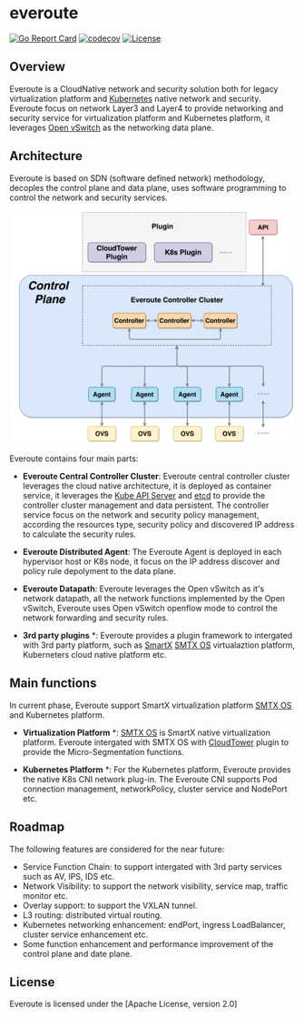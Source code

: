 # everoute

[![Go Report Card](https://goreportcard.com/badge/github.com/everoute/everoute)](https://goreportcard.com/report/github.com/everoute/everoute)
[![codecov](https://codecov.io/gh/everoute/everoute/branch/main/graph/badge.svg)](https://codecov.io/gh/everoute/everoute)
[![License](https://img.shields.io/badge/license-Apache%202.0-brightgreen.svg)](https://github.com/everoute/everoute/blob/main/LICENSE)

## Overview

Everoute is a CloudNative network and security solution both for legacy
virtualization platform and [Kubernetes](https://kubernetes.io/) native network
and security. Everoute focus on network Layer3 and Layer4 to provide networking
and security service for virtualization platform and Kubernetes platform, it
leverages [Open vSwitch](https://www.openvswitchd.org/) as the networking data
plane.

## Architecture

Everoute is based on SDN (software defined network) methodology, decoples
the control plane and data plane, uses software programming to control the
network and security services.

<p align='center'>
<img src="docs/assets/everoute_arch.svg.png" width="550" alt="Everoute Architecture">
</p>

Everoute contains four main parts:
* **Everoute Central Controller Cluster**: Everoute central controller cluster
leverages the cloud native architecture, it is deployed as container service,
it leverages the [Kube API Server](https://github.com/kubernetes/apiserver) and
[etcd](https://etcd.io/) to provide the controller cluster management and data
persistent. The controller service focus on the network and security policy
management, according the resources type, security policy and discovered IP
address to calculate the security rules.  

* **Everoute Distributed Agent**: The Everoute Agent is deployed in each
hypervisor host or K8s node, it focus on the IP address discover and policy
rule depolyment to the data plane.

* **Everoute Datapath**: Everoute leverages the Open vSwitch as it's network
datapath, all the network functions implemented by the Open vSwitch, Everoute
uses Open vSwitch openflow mode to control the network forwarding and security
rules.

* **3rd party plugins** *: Everoute provides a plugin framework to intergated
with 3rd party platform, such as [SmartX](https://www.smartx.com/)
[SMTX OS](https://www.smartx.com/smtx-os) virtualaztion platform, Kuberneters
cloud native platform etc.


## Main functions

In current phase, Everoute support SmartX virtualization platform [SMTX OS](https://www.smartx.com/smtx-os) and Kubernetes platform.

* **Virtualization Platform** *: [SMTX OS](https://www.smartx.com/smtx-os)
is SmartX native virtualization platform. Everoute intergated with SMTX OS
with [CloudTower](https://www.smartx.com/cloud-tower) plugin to provide the
Micro-Segmentation functions.

* **Kubernetes Platform** *: For the Kubernetes platform, Everoute provides
the native K8s CNI network plug-in. The Everoute CNI supports Pod connection
management, networkPolicy, cluster service and NodePort etc.

## Roadmap

The following features are considered for the near future:
* Service Function Chain: to support intergated with 3rd party services such
as AV, IPS, IDS etc.
* Network Visibility: to support the network visibility, service map, traffic
monitor etc.
* Overlay support: to support the VXLAN tunnel.
* L3 routing: distributed virtual routing.
* Kubernetes networking enhancement: endPort, ingress LoadBalancer, cluster
service enhancement etc.
* Some function enhancement and performance improvement of the control plane
and date plane.


## License

Everoute is licensed under the [Apache License, version 2.0]
